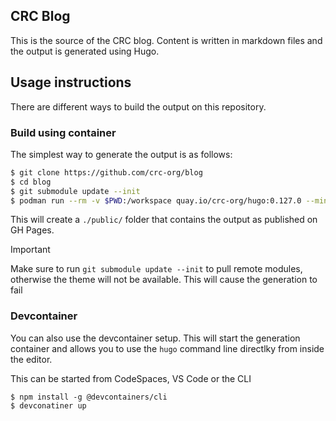 CRC Blog
--------


This is the source of the CRC blog. Content is written in markdown files and the output is generated using Hugo.


## Usage instructions
There are different ways to build the output on this repository.

### Build using container
The simplest way to generate the output is as follows:

```bash
$ git clone https://github.com/crc-org/blog
$ cd blog
$ git submodule update --init
$ podman run --rm -v $PWD:/workspace quay.io/crc-org/hugo:0.127.0 --minify
```

This will create a `./public/` folder that contains the output as published on GH Pages.

> [!IMPORTANT]
> Make sure to run `git submodule update --init` to pull remote modules, otherwise the theme will not be available. This will cause the generation to fail


### Devcontainer
You can also use the devcontainer setup. This will start the generation container and allows you to use the `hugo` command line directlky from inside the editor.

This can be started from CodeSpaces, VS Code or the CLI

```
$ npm install -g @devcontainers/cli
$ devconatiner up
```
